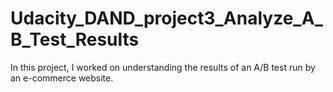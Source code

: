 # Udacity_DAND_project3_Analyze_A_B_Test_Results
In this project, I worked on understanding the results of an A/B test run by an e-commerce website. 
